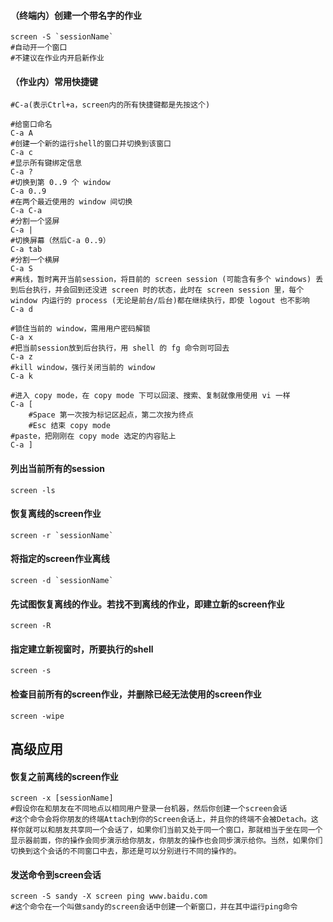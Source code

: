 #### （终端内）创建一个带名字的作业
    screen -S `sessionName`
    #自动开一个窗口
    #不建议在作业内开启新作业

#### （作业内）常用快捷键
    #C-a(表示Ctrl+a，screen内的所有快捷键都是先按这个)
    
    #给窗口命名
    C-a A
    #创建一个新的运行shell的窗口并切换到该窗口
    C-a c
    #显示所有键绑定信息
    C-a ?
    #切换到第 0..9 个 window
    C-a 0..9
    #在两个最近使用的 window 间切换
    C-a C-a
    #分割一个竖屏
    C-a |
    #切换屏幕（然后C-a 0..9）
    C-a tab
    #分割一个横屏
    C-a S
    #离线，暂时离开当前session，将目前的 screen session (可能含有多个 windows) 丢到后台执行，并会回到还没进 screen 时的状态，此时在 screen session 里，每个 window 内运行的 process (无论是前台/后台)都在继续执行，即使 logout 也不影响
    C-a d

    #锁住当前的 window，需用用户密码解锁
    C-a x
    #把当前session放到后台执行，用 shell 的 fg 命令则可回去
    C-a z
    #kill window，强行关闭当前的 window
    C-a k

    #进入 copy mode，在 copy mode 下可以回滚、搜索、复制就像用使用 vi 一样
    C-a [
        #Space 第一次按为标记区起点，第二次按为终点 
        #Esc 结束 copy mode
    #paste，把刚刚在 copy mode 选定的内容贴上
    C-a ]


#### 列出当前所有的session
    screen -ls

#### 恢复离线的screen作业
    screen -r `sessionName`

#### 将指定的screen作业离线
    screen -d `sessionName`

#### 先试图恢复离线的作业。若找不到离线的作业，即建立新的screen作业
    screen -R

#### 指定建立新视窗时，所要执行的shell
    screen -s

#### 检查目前所有的screen作业，并删除已经无法使用的screen作业
    screen -wipe


## 高级应用

#### 恢复之前离线的screen作业
    screen -x [sessionName]
    #假设你在和朋友在不同地点以相同用户登录一台机器，然后你创建一个screen会话
    #这个命令会将你朋友的终端Attach到你的Screen会话上，并且你的终端不会被Detach。这样你就可以和朋友共享同一个会话了，如果你们当前又处于同一个窗口，那就相当于坐在同一个显示器前面，你的操作会同步演示给你朋友，你朋友的操作也会同步演示给你。当然，如果你们切换到这个会话的不同窗口中去，那还是可以分别进行不同的操作的。

#### 发送命令到screen会话
    screen -S sandy -X screen ping www.baidu.com
    #这个命令在一个叫做sandy的screen会话中创建一个新窗口，并在其中运行ping命令



